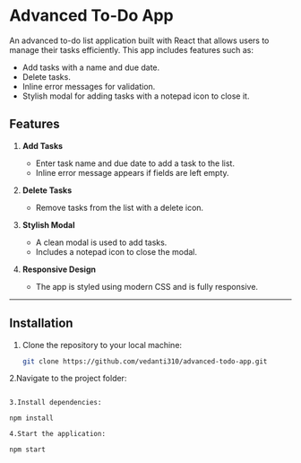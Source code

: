 # Advanced To-Do App

An advanced to-do list application built with React that allows users to manage their tasks efficiently. This app includes features such as:

- Add tasks with a name and due date.
- Delete tasks.
- Inline error messages for validation.
- Stylish modal for adding tasks with a notepad icon to close it.

## Features

1. **Add Tasks**  
   - Enter task name and due date to add a task to the list.
   - Inline error message appears if fields are left empty.

2. **Delete Tasks**  
   - Remove tasks from the list with a delete icon.

3. **Stylish Modal**  
   - A clean modal is used to add tasks.
   - Includes a notepad icon to close the modal.

4. **Responsive Design**  
   - The app is styled using modern CSS and is fully responsive.

---

## Installation

1. Clone the repository to your local machine:

   ```bash
   git clone https://github.com/vedanti310/advanced-todo-app.git
   
2.Navigate to the project folder:

  ```cd advanced-todo-app

3.Install dependencies:

  npm install

4.Start the application:

  npm start


